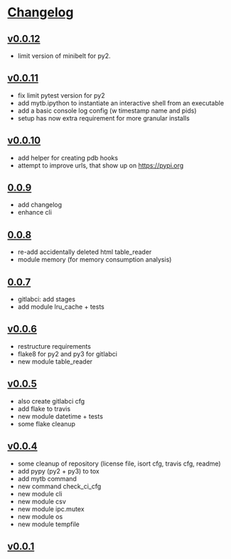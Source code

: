 # [Changelog](https://github.com/feenes/mytb/releases)

## [v0.0.12](https://github.com/feenes/mytb/compare/v0.0.11...v0.0.12)
* limit version of minibelt for py2.
## [v0.0.11](https://github.com/feenes/mytb/compare/v0.0.10...v0.0.11)
* fix limit pytest version for py2
* add mytb.ipython to instantiate an interactive shell from an executable
* add a basic console log config (w timestamp name and pids)
* setup has now extra requirement for more granular installs
## [v0.0.10](https://github.com/feenes/mytb/compare/0.0.9...v0.0.10)
* add helper for creating pdb hooks
* attempt to improve urls, that show up on https://pypi.org
## [0.0.9](https://github.com/feenes/mytb/compare/0.0.8...0.0.9)
* add changelog
* enhance cli
## [0.0.8](https://github.com/feenes/mytb/compare/0.0.7...0.0.8)
* re-add accidentally deleted html table_reader
* module memory (for memory consumption analysis)
## [0.0.7](https://github.com/feenes/mytb/compare/v0.0.6...0.0.7)
* gitlabci: add stages
* add module lru_cache + tests
## [v0.0.6](https://github.com/feenes/mytb/compare/v0.0.5...v0.0.6)
* restructure requirements
* flake8 for py2 and py3 for gitlabci
* new module table_reader
## [v0.0.5](https://github.com/feenes/mytb/compare/v0.0.4...v0.0.5)
* also create gitlabci cfg
* add flake to travis
* new module datetime + tests
* some flake cleanup
## [v0.0.4](https://github.com/feenes/mytb/compare/v0.0.1...v0.0.4)
* some cleanup of repository (license file, isort cfg, travis cfg, readme)
* add pypy (py2 + py3) to tox
* add mytb command
* new command check_ci_cfg
* new module cli
* new module csv
* new module ipc.mutex
* new module os
* new module tempfile

## [v0.0.1](https://github.com/mhcomm/mytb/compare/05c8cfd1f8c053fbdf87e57f66508d7994afa52a...v0.0.1)
